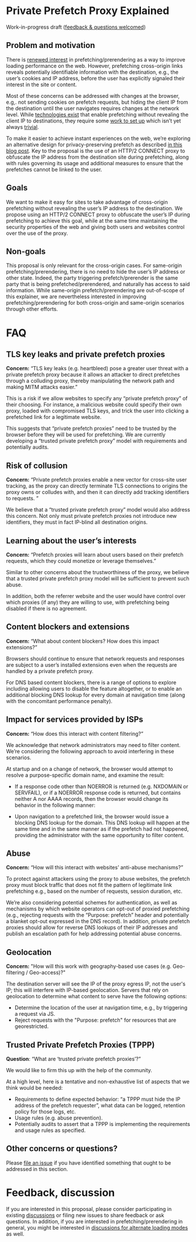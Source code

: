 # Private Prefetch Proxy Explained

Work-in-progress draft ([feedback & questions welcomed](https://github.com/buettner/private-prefetch-proxy/issues))

## Problem and motivation
There is [renewed interest](https://github.com/jeremyroman/alternate-loading-modes) in prefetching/prerendering as a way to improve loading performance on the web. However, prefetching cross-origin links reveals potentially identifiable information with the destination, e.g., the user’s cookies and IP address, before the user has explicitly signaled their interest in the site or content. 

Most of these concerns can be addressed with changes at the browser, e.g,. not sending cookies on prefetch requests, but hiding the client IP from the destination until the user navigates requires changes at the network level. While [technologies exist](https://developers.google.com/web/updates/2018/11/signed-exchanges) that enable prefetching without revealing the client IP to destinations, they require some [work to set up](https://developers.google.com/web/updates/2018/11/signed-exchanges#trying_out_signed_exchanges) which isn’t yet always [trivial](https://blog.amp.dev/2019/06/17/introducing-cloudflare-amp-real-url/).

To make it easier to achieve instant experiences on the web, we’re exploring an alternative design for privacy-preserving prefetch as described [in this blog post](https://blog.chromium.org/2020/12/continuing-our-journey-to-bring-instant.html). Key to the proposal is the use of an HTTP/2 CONNECT proxy to obfuscate the IP address from the destination site during prefetching, along with rules governing its usage and additional measures to ensure that the prefetches cannot be linked to the user.


## Goals
We want to make it easy for sites to take advantage of cross-origin prefetching without revealing the user’s IP address to the destination. We propose using an HTTP/2 CONNECT proxy to obfuscate the user’s IP during prefetching to achieve this goal, while at the same time maintaining the security properties of the web and giving both users and websites control over the use of the proxy.

## Non-goals
This proposal is only relevant for the cross-origin cases. For same-origin prefetching/prerendering, there is no need to hide the user’s IP address or other state. Indeed, the party triggering prefetch/prerender is the same party that is being prefetched/prerendered, and naturally has access to said information. While same-origin prefetch/prerendering are out-of-scope of this explainer, we are nevertheless interested in improving prefetching/prerendering for both cross-origin and same-origin scenarios through other efforts.

# FAQ
## TLS key leaks and private prefetch proxies

**Concern:** “TLS key leaks (e.g. heartbleed) pose a greater user threat with a private prefetch proxy because it allows an attacker to direct prefetches through a colluding proxy, thereby manipulating the network path and making MITM attacks easier.”

This is a risk if we allow websites to specify any “private prefetch proxy” of their choosing. For instance, a malicious website could specify their own proxy, loaded with compromised TLS keys, and trick the user into clicking a prefetched link for a legitimate website.

This suggests that “private prefetch proxies” need to be trusted by the browser before they will be used for prefetching. We are currently developing a “trusted private prefetch proxy” model with requirements and potentially audits.

## Risk of collusion
**Concern:** “Private prefetch proxies enable a new vector for cross-site user tracking, as the proxy can directly terminate TLS connections to origins the proxy owns or colludes with, and then it can directly add tracking identifiers to requests. ”

We believe that a “trusted private prefetch proxy” model would also address this concern. Not only must private prefetch proxies not introduce new  identifiers, they must in fact IP-blind all destination origins. 

## Learning about the user’s interests
**Concern:** “Prefetch proxies will learn about users based on their prefetch requests, which they could monetize  or leverage themselves.”

Similar to other concerns about the trustworthiness of the proxy, we believe that a trusted private prefetch proxy model will be sufficient to prevent such abuse.

In addition, both the referrer website and the user would have control over which proxies (if any) they are willing to use,  with prefetching being disabled if there is no agreement.

## Content blockers and extensions

**Concern:** “What about content blockers? How does this impact extensions?”

Browsers should continue to ensure that network requests and responses are subject to a user’s installed extensions even when the requests are handled by a private prefetch proxy.

For DNS based content blockers, there is a range of options to explore including allowing users to disable the feature altogether, or to enable an additional blocking DNS lookup for every domain at navigation time (along with the concomitant performance penalty).

## Impact for services provided by ISPs
**Concern:** “How does this interact with content filtering?”

We acknowledge that network administrators may need to filter content. We’re considering the following approach to avoid interfering in these scenarios. 

At startup and on a change of network, the browser would attempt to resolve a purpose-specific domain name, and examine the result:

 - If a response code other than NOERROR is returned (e.g. NXDOMAIN or SERVFAIL), or if a NOERROR response code is returned, but contains neither A nor AAAA records, then the browser would change its behavior in the following manner:

  - Upon navigation to a prefetched link, the browser would issue a blocking DNS lookup for the domain. This DNS lookup will happen at the same time and in the same manner as if the prefetch had not happened, providing the administrator with the same opportunity to filter content. 

## Abuse
**Concern:** “How will this interact with websites’ anti-abuse mechanisms?”

To protect against attackers using the proxy to abuse websites, the prefetch proxy must block traffic that does not fit the pattern of legitimate link prefetching e.g., based on the number of requests, session duration, etc.

We’re also considering potential schemes for authentication, as well as mechanisms by which website operators can opt-out of proxied prefetching (e.g., rejecting requests with the “Purpose: prefetch” header and potentially a blanket opt-out expressed in the DNS record). In addition, private prefetch proxies should allow for reverse DNS lookups of their IP addresses and publish an escalation path for help addressing potential abuse concerns. 

## Geolocation
**Concern:** "How will this work with geography-based use cases (e.g. Geo-filtering / Geo-access)?"

The destination server will see the IP of the proxy egress IP, not the user's IP; this will interfere with IP-based geolocation. 
Servers that rely on geolocation to determine what content to serve have the following options:
* Determine the location of the user at navigation time, e.g., by triggering a request via JS.
* Reject requests with the "Purpose: prefetch" for resources that are georestricted.

## Trusted Private Prefetch Proxies (TPPP)
**Question**: “What are ‘trusted private prefetch proxies’?”

We would like to firm this up with the help of the community. 

At a high level, here is a tentative and non-exhaustive list of aspects that we think would be needed:

 - Requirements to define expected behavior: “a TPPP must hide the IP address of the prefetch requester”, what data can be logged, retention policy for those logs, etc.
 - Usage rules (e.g. abuse prevention).
 - Potentially audits to assert that a TPPP is implementing the requirements and usage rules as specified.


## Other concerns or questions?

Please [file an issue](https://github.com/buettner/private-prefetch-proxy/issues) if you have identified something that ought to be addressed in this section.


# Feedback, discussion


If you are interested in this proposal, please consider participating in existing [discussions](https://github.com/buettner/private-prefetch-proxy/issues) or filing new issues to share feedback or ask questions. In addition, if you are interested in prefetching/prerendering in general, you might be interested in [discussions for alternate loading modes](https://github.com/jeremyroman/alternate-loading-modes/issues) as well.

